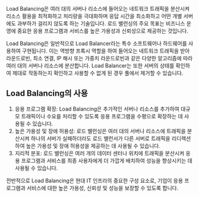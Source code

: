 Load Balancing은 여러 대의 서버나 리소스에 들어오는 네트워크 트래픽을 분산시켜 리소스 활용을 최적화하고 처리량을 극대화하며 응답 시간을 최소화하고 어떤 개별 서버에도 과부하가 걸리지 않도록 하는 기술입니다. 로드 밸런싱의 주요 목표는 비즈니스 운영에 중요한 응용 프로그램과 서비스를 높은 가용성과 신뢰성으로 제공하는 것입니다.

Load Balancing은 일반적으로 Load Balancer라는 특수 소프트웨어나 하드웨어를 사용하여 구현됩니다. 이는 역방향 프록시 역할을 하여 들어오는 네트워크 트래픽을 받아 라운드로빈, 최소 연결, IP 해시 또는 가중치 라운드로빈과 같은 다양한 알고리즘에 따라 여러 대의 서버나 리소스에 분산합니다. Load Balancer는 또한 서버의 상태를 확인하여 제대로 작동하는지 확인하고 사용할 수 없게 된 경우 풀에서 제거할 수 있습니다.

## Load Balancing의 사용

1. 응용 프로그램 확장: Load Balancing은 추가적인 서버나 리소스를 추가하여 대규모 트래픽이나 수요를 처리할 수 있도록 응용 프로그램을 수평으로 확장하는 데 사용될 수 있습니다.
2. 높은 가용성 및 장애 허용성: 로드 밸런싱은 여러 대의 서버나 리소스에 트래픽을 분산시켜 하나의 서버가 실패하더라도 로드 밸런서가 다른 서버로 트래픽을 리디렉션하여 높은 가용성 및 장애 허용성을 제공하는 데 사용될 수 있습니다.
3. 지리적 분포: 로드 밸런싱은 여러 개의 데이터 센터나 위치에 트래픽을 분산시켜 응용 프로그램과 서비스를 최종 사용자에게 더 가깝게 배치하여 성능을 향상시키는 데 사용될 수 있습니다.

전반적으로 Load Balancing은 현대 IT 인프라의 중요한 구성 요소로, 기업이 응용 프로그램과 서비스에 대한 높은 가용성, 신뢰성 및 성능을 보장할 수 있도록 합니다.

